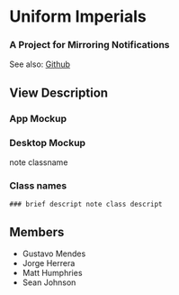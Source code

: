 # Uniform Imperials
### A Project for Mirroring Notifications

See also: [Github](https://github.com/pirogoeth/uniform_imperials)

## View Description
  
  ### App Mockup
  
  ### Desktop Mockup
  note classname
  
  ### Class names
    
    ### brief descript note class descript

## Members

- Gustavo Mendes
- Jorge Herrera
- Matt Humphries
- Sean Johnson
